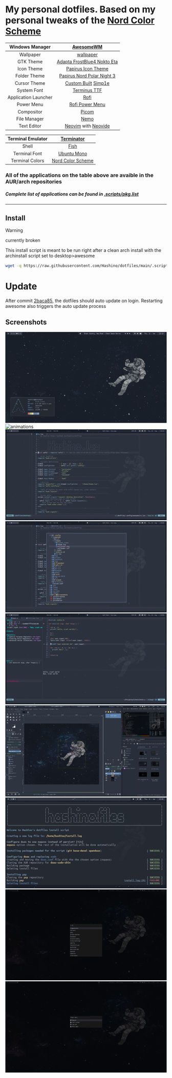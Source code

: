 # My personal dotfiles. Based on my personal tweaks of the [Nord Color Scheme](https://www.nordtheme.com/docs/colors-and-palettes)

| Windows Manager       | [AwesomeWM](https://awesomewm.org/) |
| :---:                 | :---:                       |
| Wallpaper             | [wallpaper](.config/awesome/theme/wallpaper.png) |
| GTK Theme             | [Adapta FrostBlue4 Nokto Eta](https://github.com/Adapta-Projects/Adapta-Nord) |
| Icon Theme            | [Papirus Icon Theme](https://github.com/PapirusDevelopmentTeam/papirus-icon-theme) |
| Folder Theme          | [Papirus Nord Polar Night 3](https://github.com/Adapta-Projects/Papirus-Nord) |
| Cursor Theme          | [Custom Built](https://gitlab.com/zoli111/cursor-generator) [Simp1e](https://www.pling.com/p/1405210) |
| System Font           | [Terminus TTF](http://terminus-font.sourceforge.net/) |
| Application Launcher  | [Rofi](https://github.com/davatorium/rofi) |
| Power Menu            | [Rofi Power Menu](https://github.com/jluttine/rofi-power-menu) |
| Compositor            | [Picom](https://github.com/yshui/picom) |
| File Manager          | [Nemo](https://github.com/linuxmint/nemo) |
| Text Editor           | [Neovim](https://github.com/neovim/neovim) with [Neovide](https://github.com/neovide/neovide) |

| Terminal Emulator     | [Terminator](https://archlinux.org/packages/extra/any/terminator/) |
| :---:                 | :---:                         |
| Shell                 | [Fish](https://github.com/fish-shell/fish-shell) |
| Terminal Font         | [Ubuntu Mono](https://design.ubuntu.com/font/) |
| Terminal Colors       | [Nord Color Scheme](https://www.nordtheme.com/ports) |

### All of the applications on the table above are avaible in the AUR/arch repositories
##### Complete list of applications can be found in [.scripts/pkg.list](.scripts/pkg.list)

---
## Install

> [!WARNING]
> currently broken

This install script is meant to be run right after a clean arch install with the archinstall script set to desktop>awesome
```bash
wget -q https://raw.githubusercontent.com/Hashino/dotfiles/main/.scripts/install_dotfiles.sh && chmod +x install_dotfiles.sh && ./install_dotfiles.sh && rm -f ~/.bash_history && rm -f .wget-hsts && killall Xorg
```

# Update

After commit [2baca85](https://github.com/Hashino/dotfiles/commit/2baca85b2871d204b779bf2e5d7e2800e8de7c01), the dotfiles should auto update on login. Restarting
awesome also triggers the auto update process

## Screenshots
![simple bg](screenshots/print1.png)
![animations](screenshots/animations.gif)
![neovim1](screenshots/print2.png)
![neovim2](screenshots/print3.png)
![neovim3](screenshots/print4.png)
![gtk](screenshots/print5.png)
![install script](screenshots/print6.png)
![rofi laucher](screenshots/rofi_launcher.png)
![rofi power-menu](screenshots/rofi_power-menu.png)

